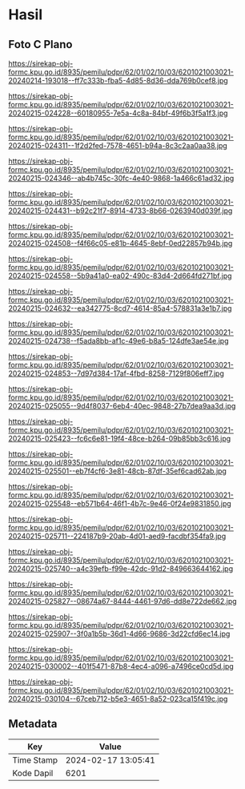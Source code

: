 # Hasil

## Foto C Plano

https://sirekap-obj-formc.kpu.go.id/8935/pemilu/pdpr/62/01/02/10/03/6201021003021-20240214-193018--ff7c333b-fba5-4d85-8d36-dda769b0cef8.jpg

https://sirekap-obj-formc.kpu.go.id/8935/pemilu/pdpr/62/01/02/10/03/6201021003021-20240215-024228--60180955-7e5a-4c8a-84bf-49f6b3f5a1f3.jpg

https://sirekap-obj-formc.kpu.go.id/8935/pemilu/pdpr/62/01/02/10/03/6201021003021-20240215-024311--1f2d2fed-7578-4651-b94a-8c3c2aa0aa38.jpg

https://sirekap-obj-formc.kpu.go.id/8935/pemilu/pdpr/62/01/02/10/03/6201021003021-20240215-024346--ab4b745c-30fc-4e40-9868-1a466c61ad32.jpg

https://sirekap-obj-formc.kpu.go.id/8935/pemilu/pdpr/62/01/02/10/03/6201021003021-20240215-024431--b92c21f7-8914-4733-8b66-0263940d039f.jpg

https://sirekap-obj-formc.kpu.go.id/8935/pemilu/pdpr/62/01/02/10/03/6201021003021-20240215-024508--f4f66c05-e81b-4645-8ebf-0ed22857b94b.jpg

https://sirekap-obj-formc.kpu.go.id/8935/pemilu/pdpr/62/01/02/10/03/6201021003021-20240215-024558--5b9a41a0-ea02-490c-83d4-2d664fd271bf.jpg

https://sirekap-obj-formc.kpu.go.id/8935/pemilu/pdpr/62/01/02/10/03/6201021003021-20240215-024632--ea342775-8cd7-4614-85a4-578831a3e1b7.jpg

https://sirekap-obj-formc.kpu.go.id/8935/pemilu/pdpr/62/01/02/10/03/6201021003021-20240215-024738--f5ada8bb-af1c-49e6-b8a5-124dfe3ae54e.jpg

https://sirekap-obj-formc.kpu.go.id/8935/pemilu/pdpr/62/01/02/10/03/6201021003021-20240215-024853--7d97d384-17af-4fbd-8258-7129f806eff7.jpg

https://sirekap-obj-formc.kpu.go.id/8935/pemilu/pdpr/62/01/02/10/03/6201021003021-20240215-025055--9d4f8037-6eb4-40ec-9848-27b7dea9aa3d.jpg

https://sirekap-obj-formc.kpu.go.id/8935/pemilu/pdpr/62/01/02/10/03/6201021003021-20240215-025423--fc6c6e81-19f4-48ce-b264-09b85bb3c616.jpg

https://sirekap-obj-formc.kpu.go.id/8935/pemilu/pdpr/62/01/02/10/03/6201021003021-20240215-025501--eb7f4cf6-3e81-48cb-87df-35ef6cad62ab.jpg

https://sirekap-obj-formc.kpu.go.id/8935/pemilu/pdpr/62/01/02/10/03/6201021003021-20240215-025548--eb571b64-46f1-4b7c-9e46-0f24e9831850.jpg

https://sirekap-obj-formc.kpu.go.id/8935/pemilu/pdpr/62/01/02/10/03/6201021003021-20240215-025711--224187b9-20ab-4d01-aed9-facdbf354fa9.jpg

https://sirekap-obj-formc.kpu.go.id/8935/pemilu/pdpr/62/01/02/10/03/6201021003021-20240215-025740--a4c39efb-f99e-42dc-91d2-849663644162.jpg

https://sirekap-obj-formc.kpu.go.id/8935/pemilu/pdpr/62/01/02/10/03/6201021003021-20240215-025827--08674a67-8444-4461-97d6-dd8e722de662.jpg

https://sirekap-obj-formc.kpu.go.id/8935/pemilu/pdpr/62/01/02/10/03/6201021003021-20240215-025907--3f0a1b5b-36d1-4d66-9686-3d22cfd6ec14.jpg

https://sirekap-obj-formc.kpu.go.id/8935/pemilu/pdpr/62/01/02/10/03/6201021003021-20240215-030002--401f5471-87b8-4ec4-a096-a7496ce0cd5d.jpg

https://sirekap-obj-formc.kpu.go.id/8935/pemilu/pdpr/62/01/02/10/03/6201021003021-20240215-030104--67ceb712-b5e3-4651-8a52-023ca15f419c.jpg


## Metadata

| Key        | Value               |
| ---------- | ------------------- |
| Time Stamp | 2024-02-17 13:05:41 |
| Kode Dapil | 6201                |



